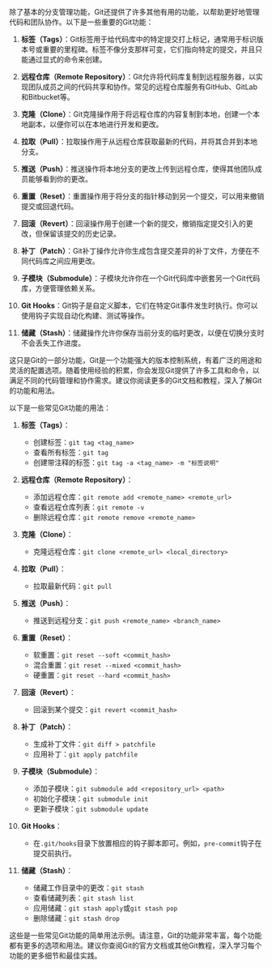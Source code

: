 除了基本的分支管理功能，Git还提供了许多其他有用的功能，以帮助更好地管理代码和团队协作。以下是一些重要的Git功能：

1. **标签（Tags）**：Git标签用于给代码库中的特定提交打上标记，通常用于标识版本号或重要的里程碑。标签不像分支那样可变，它们指向特定的提交，并且只能通过显式的命令来创建。

2. **远程仓库（Remote Repository）**：Git允许将代码库复制到远程服务器，以实现团队成员之间的代码共享和协作。常见的远程仓库服务有GitHub、GitLab和Bitbucket等。

3. **克隆（Clone）**：Git克隆操作用于将远程仓库的内容复制到本地，创建一个本地副本，以便你可以在本地进行开发和更改。

4. **拉取（Pull）**：拉取操作用于从远程仓库获取最新的代码，并将其合并到本地分支。

5. **推送（Push）**：推送操作将本地分支的更改上传到远程仓库，使得其他团队成员能够看到你的更改。

6. **重置（Reset）**：重置操作用于将分支的指针移动到另一个提交，可以用来撤销提交或回退代码。

7. **回滚（Revert）**：回滚操作用于创建一个新的提交，撤销指定提交引入的更改，但保留该提交的历史记录。

8. **补丁（Patch）**：Git补丁操作允许你生成包含提交差异的补丁文件，方便在不同代码库之间应用更改。

9. **子模块（Submodule）**：子模块允许你在一个Git代码库中嵌套另一个Git代码库，方便管理依赖关系。

10. **Git Hooks**：Git钩子是自定义脚本，它们在特定Git事件发生时执行。你可以使用钩子实现自动化构建、测试等操作。

11. **储藏（Stash）**：储藏操作允许你保存当前分支的临时更改，以便在切换分支时不会丢失工作进度。

这只是Git的一部分功能，Git是一个功能强大的版本控制系统，有着广泛的用途和灵活的配置选项。随着使用经验的积累，你会发现Git提供了许多工具和命令，以满足不同的代码管理和协作需求。建议你阅读更多的Git文档和教程，深入了解Git的功能和用法。



以下是一些常见Git功能的用法：

1. **标签（Tags）**：
   - 创建标签：`git tag <tag_name>`
   - 查看所有标签：`git tag`
   - 创建带注释的标签：`git tag -a <tag_name> -m "标签说明"`

2. **远程仓库（Remote Repository）**：
   - 添加远程仓库：`git remote add <remote_name> <remote_url>`
   - 查看远程仓库列表：`git remote -v`
   - 删除远程仓库：`git remote remove <remote_name>`

3. **克隆（Clone）**：
   - 克隆远程仓库：`git clone <remote_url> <local_directory>`

4. **拉取（Pull）**：
   - 拉取最新代码：`git pull`

5. **推送（Push）**：
   - 推送到远程分支：`git push <remote_name> <branch_name>`

6. **重置（Reset）**：
   - 软重置：`git reset --soft <commit_hash>`
   - 混合重置：`git reset --mixed <commit_hash>`
   - 硬重置：`git reset --hard <commit_hash>`

7. **回滚（Revert）**：
   - 回滚到某个提交：`git revert <commit_hash>`

8. **补丁（Patch）**：
   - 生成补丁文件：`git diff > patchfile`
   - 应用补丁：`git apply patchfile`

9. **子模块（Submodule）**：
   - 添加子模块：`git submodule add <repository_url> <path>`
   - 初始化子模块：`git submodule init`
   - 更新子模块：`git submodule update`

10. **Git Hooks**：
    - 在`.git/hooks`目录下放置相应的钩子脚本即可。例如，`pre-commit`钩子在提交前执行。

11. **储藏（Stash）**：
    - 储藏工作目录中的更改：`git stash`
    - 查看储藏列表：`git stash list`
    - 应用储藏：`git stash apply`或`git stash pop`
    - 删除储藏：`git stash drop`

这些是一些常见Git功能的简单用法示例。请注意，Git的功能非常丰富，每个功能都有更多的选项和用法。建议你查阅Git的官方文档或其他Git教程，深入学习每个功能的更多细节和最佳实践。